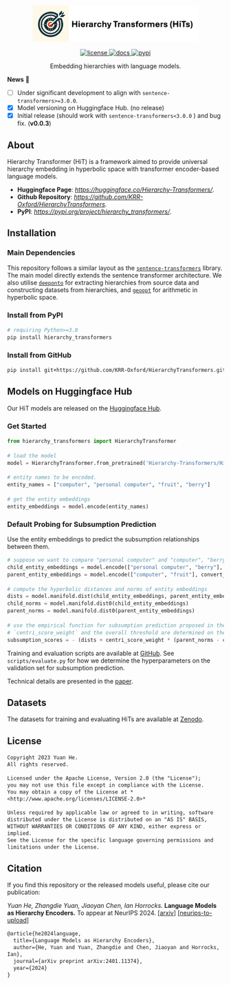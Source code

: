 <!---
Copyright 2023 Yuan He. All rights reserved.

Licensed under the Apache License, Version 2.0 (the "License");
you may not use this file except in compliance with the License.
You may obtain a copy of the License at

    http://www.apache.org/licenses/LICENSE-2.0

Unless required by applicable law or agreed to in writing, software
distributed under the License is distributed on an "AS IS" BASIS,
WITHOUT WARRANTIES OR CONDITIONS OF ANY KIND, either express or implied.
See the License for the specific language governing permissions and
limitations under the License.
-->

<p align="center">
    <img alt="hit-logo" src="https://raw.githubusercontent.com/KRR-Oxford/HierarchyTransformers/main/docs/assets/images/hit_logo_and_title.png" style="height: 6em;">
</p>


<p align="center">
    <a href="https://github.com/KRR-Oxford/HierarchyTransformers/blob/main/LICENSE">
        <img alt="license" src="https://img.shields.io/github/license/KRR-Oxford/HierarchyTransformers">
    </a>
    <a href="https://huggingface.co/Hierarchy-Transformers">
        <img alt="docs" src="https://img.shields.io/badge/website-online-informational">
    </a>
    <a href="https://pypi.org/project/hierarchy_transformers/">
        <img alt="pypi" src="https://img.shields.io/pypi/v/hierarchy_transformers">
    </a>
</p>

<p align="center">
  Embedding hierarchies with language models.
</p>

**News** :newspaper:

- [ ] Under significant development to align with `sentence-transformers>=3.0.0`.
- [X] Model versioning on Huggingface Hub. (no release)
- [X] Initial release (should work with `sentence-transformers<3.0.0` ) and bug fix. (**v0.0.3**)

## About

Hierarchy Transformer (HiT) is a framework aimed to provide universal hierarchy embedding in hyperbolic space with transformer encoder-based language models.

- **Huggingface Page**: *<https://huggingface.co/Hierarchy-Transformers/>*.
- **Github Repository**: *<https://github.com/KRR-Oxford/HierarchyTransformers>*. 
- **PyPI**: *<https://pypi.org/project/hierarchy_transformers/>*. 

## Installation

### Main Dependencies

This repository follows a similar layout as the [`sentence-transformers`](https://www.sbert.net/index.html) library. The main model directly extends the sentence transformer architecture. We also utilise [`deeponto`](https://krr-oxford.github.io/DeepOnto/) for extracting hierarchies from source data and constructing datasets from hierarchies, and [`geoopt`](https://geoopt.readthedocs.io/en/latest/index.html) for arithmetic in hyperbolic space.

### Install from PyPI

```bash
# requiring Python>=3.8
pip install hierarchy_transformers
```

### Install from GitHub

```bash
pip install git+https://github.com/KRR-Oxford/HierarchyTransformers.git
```

## Models on Huggingface Hub

Our HiT models are released on the [Huggingface Hub](https://huggingface.co/Hierarchy-Transformers).

### Get Started

```python
from hierarchy_transformers import HierarchyTransformer

# load the model
model = HierarchyTransformer.from_pretrained('Hierarchy-Transformers/HiT-MiniLM-L12-WordNetNoun')

# entity names to be encoded.
entity_names = ["computer", "personal computer", "fruit", "berry"]

# get the entity embeddings
entity_embeddings = model.encode(entity_names)
```

### Default Probing for Subsumption Prediction

Use the entity embeddings to predict the subsumption relationships between them.

```python
# suppose we want to compare "personal computer" and "computer", "berry" and "fruit"
child_entity_embeddings = model.encode(["personal computer", "berry"], convert_to_tensor=True)
parent_entity_embeddings = model.encode(["computer", "fruit"], convert_to_tensor=True)

# compute the hyperbolic distances and norms of entity embeddings
dists = model.manifold.dist(child_entity_embeddings, parent_entity_embeddings)
child_norms = model.manifold.dist0(child_entity_embeddings)
parent_norms = model.manifold.dist0(parent_entity_embeddings)

# use the empirical function for subsumption prediction proposed in the paper
# `centri_score_weight` and the overall threshold are determined on the validation set
subsumption_scores = - (dists + centri_score_weight * (parent_norms - child_norms))
```

Training and evaluation scripts are available at [GitHub](https://github.com/KRR-Oxford/HierarchyTransformers/tree/main/scripts). See `scripts/evaluate.py` for how we determine the hyperparameters on the validation set for subsumption prediction.

Technical details are presented in the [paper](https://arxiv.org/abs/2401.11374).

## Datasets

The datasets for training and evaluating HiTs are available at [Zenodo](https://zenodo.org/doi/10.5281/zenodo.10511042).

## License



    Copyright 2023 Yuan He.
    All rights reserved.

    Licensed under the Apache License, Version 2.0 (the "License");
    you may not use this file except in compliance with the License.
    You may obtain a copy of the License at *<http://www.apache.org/licenses/LICENSE-2.0>*

    Unless required by applicable law or agreed to in writing, software
    distributed under the License is distributed on an "AS IS" BASIS,
    WITHOUT WARRANTIES OR CONDITIONS OF ANY KIND, either express or implied.
    See the License for the specific language governing permissions and
    limitations under the License.

## Citation

If you find this repository or the released models useful, please cite our publication:

*Yuan He, Zhangdie Yuan, Jiaoyan Chen, Ian Horrocks.* **Language Models as Hierarchy Encoders.** To appear at NeurIPS 2024. [[arxiv](https://arxiv.org/abs/2401.11374)] [[neurips-to-upload](to-upload)]

```
@article{he2024language,
  title={Language Models as Hierarchy Encoders},
  author={He, Yuan and Yuan, Zhangdie and Chen, Jiaoyan and Horrocks, Ian},
  journal={arXiv preprint arXiv:2401.11374},
  year={2024}
}
```
